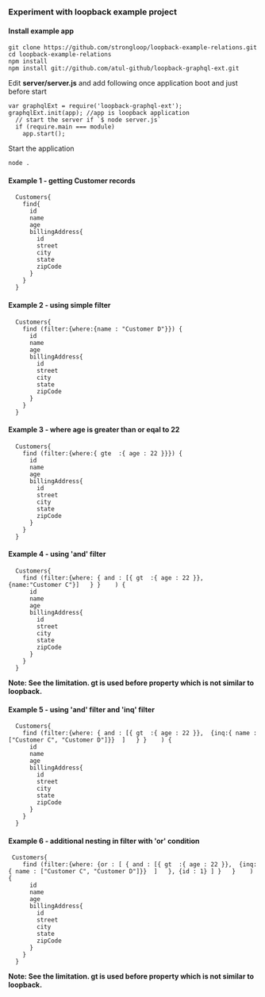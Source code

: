 ### Experiment with loopback example project

#### Install example app

```
git clone https://github.com/strongloop/loopback-example-relations.git
cd loopback-example-relations
npm install
npm install git://github.com/atul-github/loopback-graphql-ext.git 
```

Edit <b>server/server.js</b> and add following once application boot and just before start

```
var graphqlExt = require('loopback-graphql-ext');
graphqlExt.init(app); //app is loopback application
  // start the server if `$ node server.js`
  if (require.main === module)
    app.start();
```

Start the application
```
node .
```

#### Example 1 - getting Customer records
```
  Customers{
    find{
      id
      name
      age
      billingAddress{
        id
        street
        city
        state
        zipCode
      }
    }
  }
```

#### Example 2 - using simple filter
```
  Customers{
    find (filter:{where:{name : "Customer D"}}) {
      id
      name
      age
      billingAddress{
        id
        street
        city
        state
        zipCode
      }
    }
  }
```

#### Example 3 - where age is greater than or eqal to 22
```
  Customers{
    find (filter:{where:{ gte  :{ age : 22 }}}) {
      id
      name
      age
      billingAddress{
        id
        street
        city
        state
        zipCode
      }
    }
  }
```


#### Example 4 - using 'and' filter
```
  Customers{
    find (filter:{where: { and : [{ gt  :{ age : 22 }}, {name:"Customer C"}]   } }    ) {
      id
      name
      age
      billingAddress{
        id
        street
        city
        state
        zipCode
      }
    }
  }
```
<b>Note: See the limitation. gt is used before property which is not similar to loopback. </b>

#### Example 5 - using 'and' filter and 'inq' filter
```
  Customers{
    find (filter:{where: { and : [{ gt  :{ age : 22 }},  {inq:{ name : ["Customer C", "Customer D"]}}  ]   } }    ) {
      id
      name
      age
      billingAddress{
        id
        street
        city
        state
        zipCode
      }
    }
  }
```

#### Example 6 - additional nesting in filter with 'or' condition

```
 Customers{
    find (filter:{where: {or : [ { and : [{ gt  :{ age : 22 }},  {inq:{ name : ["Customer C", "Customer D"]}}  ]   }, {id : 1} ] }   }    ) {
      id
      name
      age
      billingAddress{
        id
        street
        city
        state
        zipCode
      }
    }
  }
```



<b>Note: See the limitation. gt is used before property which is not similar to loopback. </b>

